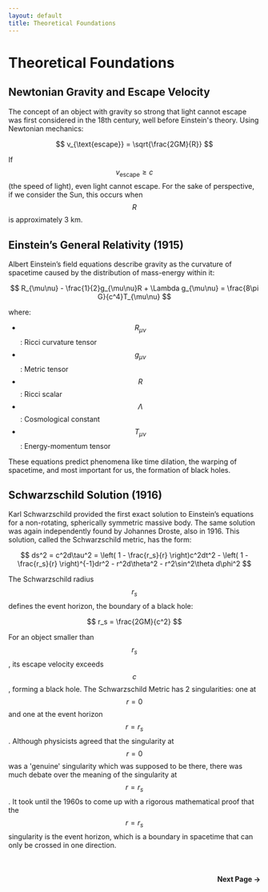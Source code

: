 ```yaml
---
layout: default
title: Theoretical Foundations
---
```


# Theoretical Foundations

## Newtonian Gravity and Escape Velocity
The concept of an object with gravity so strong that light cannot escape was first considered in the 18th century, well before Einstein's theory. Using Newtonian mechanics:

$$
v_{\text{escape}} = \sqrt{\frac{2GM}{R}}
$$

If $$ v_{\text{escape}} \geq c $$ (the speed of light), even light cannot escape. For the sake of perspective, if we consider the Sun, this occurs when $$ R $$ is approximately 3 km.

## Einstein’s General Relativity (1915)
Albert Einstein’s field equations describe gravity as the curvature of spacetime caused by the distribution of mass-energy within it:

$$
R_{\mu\nu} - \frac{1}{2}g_{\mu\nu}R + \Lambda g_{\mu\nu} = \frac{8\pi G}{c^4}T_{\mu\nu}
$$

where:
- $$ R_{\mu\nu} $$ : Ricci curvature tensor
- $$ g_{\mu\nu} $$ : Metric tensor
- $$ R $$ : Ricci scalar
- $$ \Lambda $$ : Cosmological constant
- $$ T_{\mu\nu} $$ : Energy-momentum tensor

These equations predict phenomena like time dilation, the warping of spacetime, and most important for us, the formation of black holes.

## Schwarzschild Solution (1916)
Karl Schwarzschild provided the first exact solution to Einstein’s equations for a non-rotating, spherically symmetric massive body. The same solution was again independently found by Johannes Droste, also in 1916. This solution, called the Schwarzschild metric, has the form:

$$
ds^2 = c^2d\tau^2 = \left( 1 - \frac{r_s}{r} \right)c^2dt^2 - \left( 1 - \frac{r_s}{r} \right)^{-1}dr^2 - r^2d\theta^2 - r^2\sin^2\theta d\phi^2
$$

The Schwarzschild radius $$ r_s $$ defines the event horizon, the boundary of a black hole:

$$
r_s = \frac{2GM}{c^2}
$$

For an object smaller than $$ r_s $$, its escape velocity exceeds $$ c $$, forming a black hole. The Schwarzschild Metric has 2 singularities: one at $$ r=0 $$ and one at the event horizon $$ r = r_s $$. Although physicists agreed that the singularity at $$ r = 0 $$ was a 'genuine' singularity which was supposed to be there, there was much debate over the meaning of the singularity at $$ r = r_s $$. It took until the 1960s to come up with a rigorous mathematical proof that the $$ r = r_s $$ singularity is the event horizon, which is a boundary in spacetime that can only be crossed in one direction.

<br>

<div style="display: flex; justify-content: flex-end; margin-top: 20px;">
  <a href="/accretion_disk.html" style="text-decoration: none; font-weight: bold;">Next Page &#8594;</a>
</div>

<br>
